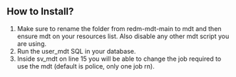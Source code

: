 ## How to Install?

1. Make sure to rename the folder from redm-mdt-main to mdt and then ensure mdt on your resources list. Also disable any other mdt script you are using.
2. Run the user_mdt SQL in your database.
3. Inside sv_mdt on line 15 you will be able to change the job required to use the mdt (default is police, only one job rn).
